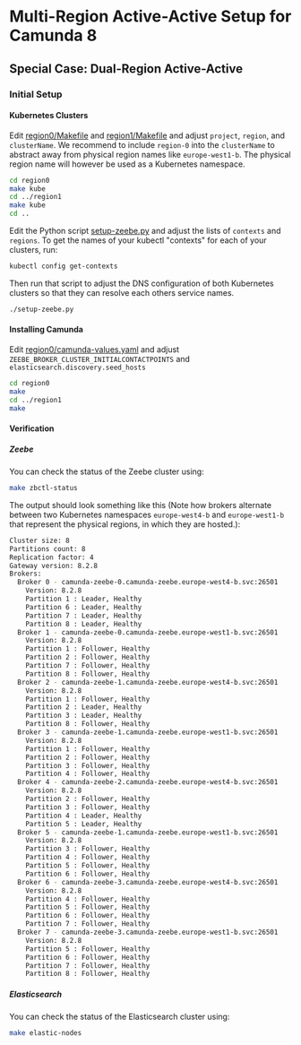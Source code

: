 # Multi-Region Active-Active Setup for Camunda 8

## Special Case: Dual-Region Active-Active

### Initial Setup

#### Kubernetes Clusters

Edit [region0/Makefile](region0/Makefile) and [region1/Makefile](region1/Makefile)
and adjust `project`, `region`, and `clusterName`.
We recommend to include `region-0` into the `clusterName`
to abstract away from physical region names like `europe-west1-b`.
The physical region name will however be used as a Kubernetes namespace.

```sh
cd region0
make kube
cd ../region1
make kube
cd ..
```

Edit the Python script [setup-zeebe.py](./setup-zeebe.py)
and adjust the lists of `contexts` and `regions`.
To get the names of your kubectl "contexts" for each of your clusters, run:

```sh
kubectl config get-contexts
```

Then run that script to adjust the DNS configuration of both Kubernetes clusters
so that they can resolve each others service names.

```sh
./setup-zeebe.py
```

#### Installing Camunda

Edit [region0/camunda-values.yaml](region0/camunda-values.yaml) and adjust
`ZEEBE_BROKER_CLUSTER_INITIALCONTACTPOINTS` and `elasticsearch.discovery.seed_hosts`

```sh
cd region0
make
cd ../region1
make
```

#### Verification

##### Zeebe

You can check the status of the Zeebe cluster using:

```sh
make zbctl-status
```

The output should look something like this
(Note how brokers alternate between two Kubernetes namespaces
`europe-west4-b` and `europe-west1-b` that represent the physical regions,
in which they are hosted.):

```sh
Cluster size: 8
Partitions count: 8
Replication factor: 4
Gateway version: 8.2.8
Brokers:
  Broker 0 - camunda-zeebe-0.camunda-zeebe.europe-west4-b.svc:26501
    Version: 8.2.8
    Partition 1 : Leader, Healthy
    Partition 6 : Leader, Healthy
    Partition 7 : Leader, Healthy
    Partition 8 : Leader, Healthy
  Broker 1 - camunda-zeebe-0.camunda-zeebe.europe-west1-b.svc:26501
    Version: 8.2.8
    Partition 1 : Follower, Healthy
    Partition 2 : Follower, Healthy
    Partition 7 : Follower, Healthy
    Partition 8 : Follower, Healthy
  Broker 2 - camunda-zeebe-1.camunda-zeebe.europe-west4-b.svc:26501
    Version: 8.2.8
    Partition 1 : Follower, Healthy
    Partition 2 : Leader, Healthy
    Partition 3 : Leader, Healthy
    Partition 8 : Follower, Healthy
  Broker 3 - camunda-zeebe-1.camunda-zeebe.europe-west1-b.svc:26501
    Version: 8.2.8
    Partition 1 : Follower, Healthy
    Partition 2 : Follower, Healthy
    Partition 3 : Follower, Healthy
    Partition 4 : Follower, Healthy
  Broker 4 - camunda-zeebe-2.camunda-zeebe.europe-west4-b.svc:26501
    Version: 8.2.8
    Partition 2 : Follower, Healthy
    Partition 3 : Follower, Healthy
    Partition 4 : Leader, Healthy
    Partition 5 : Leader, Healthy
  Broker 5 - camunda-zeebe-1.camunda-zeebe.europe-west1-b.svc:26501
    Version: 8.2.8
    Partition 3 : Follower, Healthy
    Partition 4 : Follower, Healthy
    Partition 5 : Follower, Healthy
    Partition 6 : Follower, Healthy
  Broker 6 - camunda-zeebe-3.camunda-zeebe.europe-west4-b.svc:26501
    Version: 8.2.8
    Partition 4 : Follower, Healthy
    Partition 5 : Follower, Healthy
    Partition 6 : Follower, Healthy
    Partition 7 : Follower, Healthy
  Broker 7 - camunda-zeebe-3.camunda-zeebe.europe-west1-b.svc:26501
    Version: 8.2.8
    Partition 5 : Follower, Healthy
    Partition 6 : Follower, Healthy
    Partition 7 : Follower, Healthy
    Partition 8 : Follower, Healthy
```

##### Elasticsearch

You can check the status of the Elasticsearch cluster using:

```sh
make elastic-nodes
```
